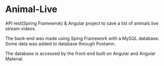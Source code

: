 # Animal-Live
API rest(Spring Framewrok) &amp; Angular project to save a list of animals live stream videos.

The back-end was made using Sping Framework with a MySQL database. Some data was added to database through Postamn.

The database is accessed by the front-end built on Angular and Angular Material.
